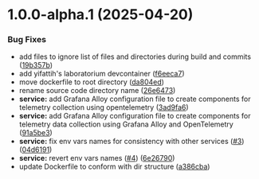 # 1.0.0-alpha.1 (2025-04-20)


### Bug Fixes

* add files to ignore list of files and directories during build and commits ([19b357b](https://github.com/yifattih/rmr-projection-otel-collector/commit/19b357b82f39f4a75c0de28e9f28695081e7ccd5))
* add yifattih's laboratorium devcontainer ([f6eeca7](https://github.com/yifattih/rmr-projection-otel-collector/commit/f6eeca7ebd405afcbec96f2ca7dd8273570f942c))
* move dockerfile to root directory ([da804ed](https://github.com/yifattih/rmr-projection-otel-collector/commit/da804edbebd0df1028bda8fdb04609d6d7053958))
* rename source code directory name ([26e6473](https://github.com/yifattih/rmr-projection-otel-collector/commit/26e6473de16bd180e8c96e9cfb4244f6a096c27f))
* **service:** add Grafana Alloy configuration file to create components for telemetry collection using opentelemetry ([3ad9fa6](https://github.com/yifattih/rmr-projection-otel-collector/commit/3ad9fa692b69d02a31dc69d45cb9436dd5d4a634))
* **service:** add Grafana Alloy configuration file to create components for telemetry data collection using Grafana Alloy and OpenTelemetry ([91a5be3](https://github.com/yifattih/rmr-projection-otel-collector/commit/91a5be3802beb34ddc77c7d6ad09442d3ead96d5))
* **service:** fix env vars names for consistency with other services ([#3](https://github.com/yifattih/rmr-projection-otel-collector/issues/3)) ([04d6191](https://github.com/yifattih/rmr-projection-otel-collector/commit/04d6191ef0cf33eae396ddf6691063af8468dd47))
* **service:** revert env vars names ([#4](https://github.com/yifattih/rmr-projection-otel-collector/issues/4)) ([6e26790](https://github.com/yifattih/rmr-projection-otel-collector/commit/6e26790e3ec533aeae91ecd66a39e077cc7cbe86))
* update Dockerfile to conform with dir structure ([a386cba](https://github.com/yifattih/rmr-projection-otel-collector/commit/a386cba28e23b6cc043a557594672eec1339715c))
